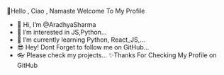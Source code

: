 🙏Hello , Ciao , Namaste Welcome To My Profile 
- 👋 Hi, I’m @AradhyaSharma
- 👀 I’m interested in JS,Python...
- 🌱 I’m currently learning Python, React_JS,...
- 😎 Hey! Dont Forget to follow me on GitHub...
- 👓 Please check my projects...
✨Thanks For Checking My Profile on GitHub 

